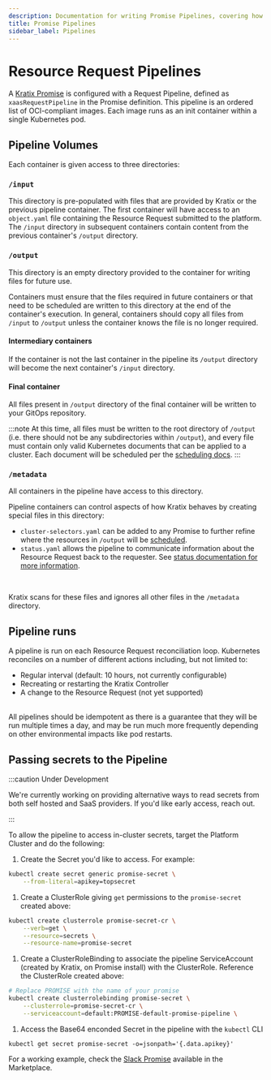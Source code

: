 ```yaml
---
description: Documentation for writing Promise Pipelines, covering how Kratix internally execute the Pipeline containers
title: Promise Pipelines
sidebar_label: Pipelines
---
```


# Resource Request Pipelines

A [Kratix Promise](../promises/intro) is configured with a Request Pipeline,
defined as `xaasRequestPipeline` in the Promise definition. This pipeline is an
ordered list of OCI-compliant images. Each image runs as an init container
within a single Kubernetes pod. 

## Pipeline Volumes

Each container is given access to three directories:

### `/input`

This directory is pre-populated with files that are provided by Kratix or the
previous pipeline container. The first container will have access to an
`object.yaml` file containing the Resource Request submitted to the platform.
The `/input` directory in subsequent containers contain content from the previous
container's `/output` directory.

### `/output`

This directory is an empty directory provided to the container for writing files
for future use.

Containers must ensure that the files required in future containers or that need
to be scheduled are written to this directory at the end of the container's
execution. In general, containers should copy all files from `/input` to
`/output` unless the container knows the file is no longer required.

#### Intermediary containers
If the container is not the last container in the pipeline its `/output`
directory will become the next container's `/input` directory.

#### Final container
All files present in `/output` directory of the final container will be written
to your GitOps repository.

:::note
At this time, all files must be written to the root directory of `/output` (i.e.
there should not be any subdirectories within `/output`), and every file must
contain only valid Kubernetes documents that can be applied to a cluster. Each
document will be scheduled per the [scheduling docs](../multicluster-management).
:::

### `/metadata`

All containers in the pipeline have access to this directory.

Pipeline containers can control aspects of how Kratix behaves by creating special files in this
directory:
   - `cluster-selectors.yaml` can be added to any Promise to
     further refine where the resources in `/output` will be
     [scheduled](../04-multicluster-management.md#pipeline).
   - `status.yaml` allows the pipeline to communicate information about the
     Resource Request back to the requester. See [status documentation
     for more information](04-status.md).

<br/>

Kratix scans for these files and ignores all other files in the `/metadata`
directory.

## Pipeline runs

A pipeline is run on each Resource Request reconciliation loop. Kubernetes
reconciles on a number of different actions including, but not limited to:

- Regular interval (default: 10 hours, not currently configurable)
- Recreating or restarting the Kratix Controller
- A change to the Resource Request (not yet supported)

<br/>
All pipelines should be idempotent as there is a guarantee that
they will be run multiple times a day, and may be run much more frequently
depending on other environmental impacts like pod restarts.

## Passing secrets to the Pipeline

:::caution Under Development

We're currently working on providing alternative ways to read secrets from both self hosted and SaaS providers. If you'd like early access, reach out.

:::

To allow the pipeline to access in-cluster secrets, target the Platform Cluster and do the following:

1. Create the Secret you'd like to access. For example:
  ```bash
  kubectl create secret generic promise-secret \
      --from-literal=apikey=topsecret
  ```
1. Create a ClusterRole giving `get` permissions to the `promise-secret` created above:
  ```bash
  kubectl create clusterrole promise-secret-cr \
      --verb=get \
      --resource=secrets \
      --resource-name=promise-secret
  ```
1. Create a ClusterRoleBinding to associate the pipeline ServiceAccount
   (created by Kratix, on Promise install) with the ClusterRole. Reference
   the ClusterRole created above:
  ```bash
  # Replace PROMISE with the name of your promise
  kubectl create clusterrolebinding promise-secret \
      --clusterrole=promise-secret-cr \
      --serviceaccount=default:PROMISE-default-promise-pipeline \
  ```
1. Access the Base64 enconded Secret in the pipeline with the `kubectl` CLI
  ```
  kubectl get secret promise-secret -o=jsonpath='{.data.apikey}'
  ```

For a working example, check the [Slack Promise](https://github.com/syntasso/kratix-marketplace/tree/main/slack) available in the Marketplace.
